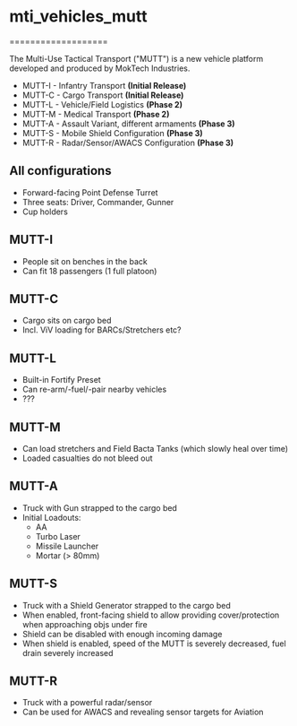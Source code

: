# mti_vehicles_mutt
===================

The Multi-Use Tactical Transport ("MUTT") is a new vehicle platform developed and produced by MokTech Industries.

- MUTT-I - Infantry Transport **(Initial Release)**
- MUTT-C - Cargo Transport **(Initial Release)**
- MUTT-L - Vehicle/Field Logistics **(Phase 2)**
- MUTT-M - Medical Transport **(Phase 2)**
- MUTT-A - Assault Variant, different armaments **(Phase 3)**
- MUTT-S - Mobile Shield Configuration **(Phase 3)**
- MUTT-R - Radar/Sensor/AWACS Configuration **(Phase 3)**

## All configurations

- Forward-facing Point Defense Turret
- Three seats: Driver, Commander, Gunner
- Cup holders

## MUTT-I

- People sit on benches in the back
- Can fit 18 passengers (1 full platoon)

## MUTT-C

- Cargo sits on cargo bed
- Incl. ViV loading for BARCs/Stretchers etc?

## MUTT-L

- Built-in Fortify Preset
- Can re-arm/-fuel/-pair nearby vehicles
- ???

## MUTT-M

- Can load stretchers and Field Bacta Tanks (which slowly heal over time)
- Loaded casualties do not bleed out

## MUTT-A

- Truck with Gun strapped to the cargo bed
- Initial Loadouts:
  - AA
  - Turbo Laser
  - Missile Launcher
  - Mortar (> 80mm)

## MUTT-S

- Truck with a Shield Generator strapped to the cargo bed
- When enabled, front-facing shield to allow providing cover/protection when approaching objs under fire
- Shield can be disabled with enough incoming damage
- When shield is enabled, speed of the MUTT is severely decreased, fuel drain severely increased

## MUTT-R

- Truck with a powerful radar/sensor
- Can be used for AWACS and revealing sensor targets for Aviation
